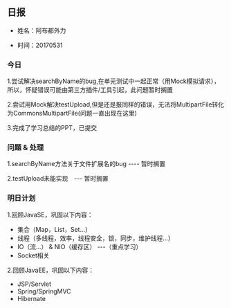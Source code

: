 ## 日报

* 姓名：阿布都外力

* 时间：20170531

### 今日 

1.尝试解决searchByName的bug,在单元测试中一起正常（用Mock模拟请求），所以，怀疑错误可能由第三方插件/工具引起，此问题暂时搁置

2.尝试用Mock解决testUpload,但是还是报同样的错误，无法将MultipartFile转化为CommonsMultipartFile(问题一直出现在这里)

3.完成了学习总结的PPT，已提交

### 问题 & 处理

1.searchByName方法关于文件扩展名的bug  ----  暂时搁置

2.testUpload未能实现　--- 暂时搁置

### 明日计划 

1.回顾JavaSE，巩固以下内容：

* 集合（Map，List，Set...）
* 线程（多线程，效率，线程安全，锁，同步，维护线程...）
* IO（流...） & NIO（缓存区） ---（重点学习）
* Socket相关

2.回顾JavaEE，巩固以下内容：

* JSP/Servlet 
* Spring/SpringMVC
* Hibernate

